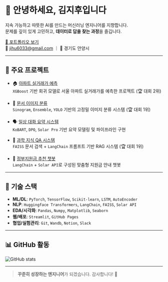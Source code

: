# 👋 안녕하세요, 김지후입니다

지속 가능하고 따뜻한 AI를 만드는 머신러닝 엔지니어를 지향합니다.  
문제를 깊이 있게 고민하고, **데이터로 답을 찾는 과정**을 즐깁니다.

[📂 포트폴리오 보기](https://kjh121212.github.io/KJH121212/)  
📧 jihu6033@gmail.com ｜ 📍 경기도 안양시

---

## 🚀 주요 프로젝트

- 🏠 [아파트 실거래가 예측](https://kjh121212.github.io/KJH121212/projects/02_House_Price_prediction.html)  
  `XGBoost` 기반 회귀 모델로 서울 아파트 실거래가를 예측한 프로젝트 (🏆 대회 2위)

- 📄 [문서 이미지 분류](https://kjh121212.github.io/KJH121212/projects/03_Document_Type_Classification.html)  
  `Sinogram`, `Ensemble`, `YOLO` 기반의 고정밀 이미지 분류 시스템 (🏆 대회 1위)

- 🗣️ [일상 대화 요약 시스템](https://kjh121212.github.io/KJH121212/projects/04_Dialogue_Summarization.html)  
  `KoBART`, `DPO`, `Solar Pro` 기반 요약 모델링 및 파이프라인 구현

- 🧠 [과학 지식 QA 시스템](https://kjh121212.github.io/KJH121212/projects/06_Science_Question_Answering.html)  
  `FAISS` 문서 검색 + `LangChain` 프롬프트 기반 RAG 시스템 (🏆 대회 1위)

- 💬 [정부지원금 추천 챗봇](https://kjh121212.github.io/KJH121212/projects/05_Smart_Subsidy_Finder.html)  
  `LangChain` + `Solar API`로 구성된 맞춤형 지원금 안내 챗봇

---

## 🧰 기술 스택

- **ML/DL**: `PyTorch`, `TensorFlow`, `Scikit-learn`, `LSTM`, `AutoEncoder`
- **NLP**: `Huggingface Transformers`, `LangChain`, `FAISS`, `Solar API`
- **EDA/시각화**: `Pandas`, `Numpy`, `Matplotlib`, `Seaborn`
- **웹/배포**: `Streamlit`, `GitHub Pages`
- **협업/실험관리**: `Git`, `Wandb`, `Notion`, `Slack`

---

## 📊 GitHub 활동

![GitHub stats](https://github-readme-stats.vercel.app/api?username=KJH121212&show_icons=true&theme=radical)

---

> **꾸준히 성장하는 엔지니어**가 되겠습니다. 감사합니다! 🙌
